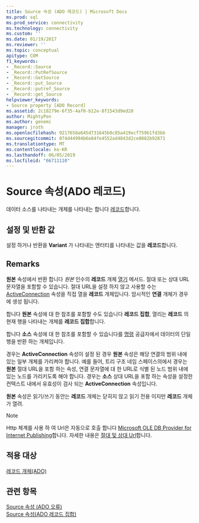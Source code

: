 ```yaml
---
title: Source 속성 (ADO 레코드) | Microsoft Docs
ms.prod: sql
ms.prod_service: connectivity
ms.technology: connectivity
ms.custom: ''
ms.date: 01/19/2017
ms.reviewer: ''
ms.topic: conceptual
apitype: COM
f1_keywords:
- _Record::Source
- _Record::PutRefSource
- _Record::GetSource
- _Record::put_Source
- _Record::putref_Source
- _Record::get_Source
helpviewer_keywords:
- Source property [ADO Record]
ms.assetid: 2c18279e-6f35-4af0-b12e-8f1543d9ed20
author: MightyPen
ms.author: genemi
manager: jroth
ms.openlocfilehash: 9217658a645d731645b0c85a419ecf759b1fd3bb
ms.sourcegitcommit: 074d44994b6e84fe4552ad4843d2ce0882b92871
ms.translationtype: MT
ms.contentlocale: ko-KR
ms.lasthandoff: 06/05/2019
ms.locfileid: "66711110"
---
```

# <a name="source-property-ado-record"></a>Source 속성(ADO 레코드)
데이터 소스를 나타내는 개체를 나타내는 합니다 [레코드](../../../ado/reference/ado-api/record-object-ado.md)합니다.  
  
## <a name="settings-and-return-values"></a>설정 및 반환 값  
 설정 하거나 반환을 **Variant** 가 나타내는 엔터티를 나타내는 값을 **레코드**합니다.  
  
## <a name="remarks"></a>Remarks  
 **원본** 속성에서 반환 합니다 *원본* 인수의 **레코드** 개체 [열기](../../../ado/reference/ado-api/open-method-ado-record.md) 메서드. 절대 또는 상대 URL 문자열을 포함할 수 있습니다. 절대 URL을 설정 하지 않고 사용할 수는 [ActiveConnection](../../../ado/reference/ado-api/activeconnection-property-ado.md) 속성을 직접 열을 **레코드** 개체입니다. 암시적인 **연결** 개체가 경우에 생성 됩니다.  
  
 합니다 **원본** 속성에 대 한 참조를 포함할 수도 있습니다 **레코드 집합**, 열리는 **레코드** 의 현재 행을 나타내는 개체를  **레코드 집합**합니다.  
  
 합니다 **소스** 속성에 대 한 참조를 포함할 수 있습니다를 [명령](../../../ado/reference/ado-api/command-object-ado.md) 공급자에서 데이터의 단일 행을 반환 하는 개체입니다.  
  
 경우는 **ActiveConnection** 속성이 설정 된 경우 **원본** 속성은 해당 연결의 범위 내에 있는 일부 개체를 가리켜야 합니다. 예를 들어, 트리 구조 네임 스페이스의에서 경우는 **원본** 절대 URL을 포함 하는 속성, 연결 문자열에 대 한 URL로 식별 된 노드 범위 내에 있는 노드를 가리키도록 해야 합니다. 경우는 **소스** 상대 URL을 포함 하는 속성을 설정한 컨텍스트 내에서 유효성이 검사 되는 **ActiveConnection** 속성입니다.  
  
 **원본** 속성은 읽기/쓰기 동안는 **레코드** 개체는 닫히지 않고 읽기 전용 이지만 **레코드** 개체가 열려.  
  
> [!NOTE]
>  Http 체계를 사용 하 여 Url은 자동으로 호출 합니다 [Microsoft OLE DB Provider for Internet Publishing](../../../ado/guide/appendixes/microsoft-ole-db-provider-for-internet-publishing.md)합니다. 자세한 내용은 [절대 및 상대 Url](../../../ado/guide/data/absolute-and-relative-urls.md)합니다.  
  
## <a name="applies-to"></a>적용 대상  
 [레코드 개체(ADO)](../../../ado/reference/ado-api/record-object-ado.md)  
  
## <a name="see-also"></a>관련 항목  
 [Source 속성 (ADO 오류)](../../../ado/reference/ado-api/source-property-ado-error.md)   
 [Source 속성(ADO 레코드 집합)](../../../ado/reference/ado-api/source-property-ado-recordset.md)
